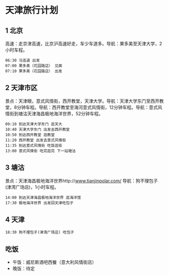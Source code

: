 # 天津旅行计划
## 1 北京
高速：走京津高速，比京沪高速好走，车少车道多。导航：果多美至天津大学，2小时车程。
```
06:30 马连道 出发
07:00 果多美（花园路店） 见面
07:10 果多美（花园路店） 出发
```
## 2 天津市区
景点：天津眼，意式风情街，西开教堂，天津大学。导航：天津大学东门至西开教堂，8分钟车程。导航：西开教堂至海河意式风情街，12分钟车程。导航：意式风情街到塘沽天津海昌极地海洋世界，52分钟车程。
```
09:10 到达天津大学东门 逛天大
10:40 天津大学东门 出发去西开教堂
10:50 到达西开教堂 逛教堂
11:20 西开教堂 出发去意式风情街
11:35 到达意式风情街 吃饭逛街
13:00 意式风情街 吃完逛完 下一站塘沽
```
## 3 塘沽
景点：天津海昌极地海洋世界http://www.tianjinpolar.com/ 导航：狗不理包子(津湾广场店)，1小时车程。
```
14:00 到达天津海昌极地海洋世界 逛海洋馆
17:30 极地海洋世界 出发回天津吃包子
```
## 4 天津
```
18:30 狗不理包子(津湾广场店) 吃包子
```
## 吃饭
 * 午饭：威尼斯酒吧西餐（意大利风情街店）
 * 晚饭：待定
